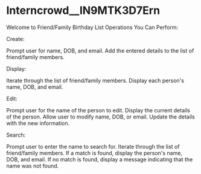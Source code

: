 # Interncrowd__IN9MTK3D7Ern

Welcome to Friend/Family Birthday List
Operations You Can Perform:

Create:

Prompt user for name, DOB, and email.
Add the entered details to the list of friend/family members.

Display:

Iterate through the list of friend/family members.
Display each person's name, DOB, and email.

Edit:

Prompt user for the name of the person to edit.
Display the current details of the person.
Allow user to modify name, DOB, or email.
Update the details with the new information.

Search:

Prompt user to enter the name to search for.
Iterate through the list of friend/family members.
If a match is found, display the person's name, DOB, and email.
If no match is found, display a message indicating that the name was not found.
